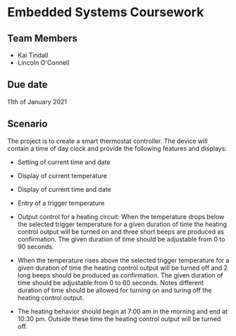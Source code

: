 # Embedded Systems Coursework
## Team Members
* Kai Tindall
* Lincoln O'Connell

## Due date
11th of January 2021

## Scenario
The project is to create a smart thermostat controller. The device will contain a time of day clock and provide the following features and displays:

* Setting of current time and date

* Display of current temperature

* Display of current time and date

* Entry of a trigger temperature

* Output control for a heating circuit: When the temperature drops below the selected
trigger temperature for a given duration of time the heating control output will be turned on
and three short beeps are produced as confirmation. The given duration of time should be
adjustable from 0 to 90 seconds.

* When the temperature rises above the selected trigger temperature for a given
duration of time the heating control output will be turned off and 2 long beeps should be
produced as confirmation. The given duration of time should be adjustable from 0 to 60
seconds. Notes different duration of time should be allowed for turning on and turing off
the heating control output.

* The heating behavior should begin at 7:00 am in the morning and end at 10:30 pm.
Outside these time the heating control output will be turned off.
